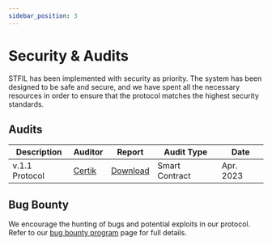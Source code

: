```yaml
---
sidebar_position: 3
---
```


# Security & Audits

STFIL has been implemented with security as priority. The system has been designed to be safe and secure, and we have spent all the necessary resources in order to ensure that the protocol matches the highest security standards.

## Audits

| Description                              | Auditor                                               | Report                                                    | Audit Type       | Date      |
| ---------------------------------------- |-------------------------------------------------------|-----------------------------------------------------------|------------------|-----------|
| v.1.1 Protocol                           | [Certik](https://skynet.certik.com/projects/stfil)    | [Download](./audits/Certik-final-20230404T150154Z.pdf) | Smart Contract   | Apr. 2023 |

## Bug Bounty

We encourage the hunting of bugs and potential exploits in our protocol. Refer to our [bug bounty program](../category/-bug-bounty-program) page for full details.